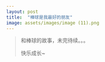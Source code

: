 ```yaml
---
layout: post
title:  "棒球是我最好的朋友"
image: assets/images/image (11).png
---
```



> 和棒球的故事，未完待续。。。
>
> 快乐成长~
   
  
